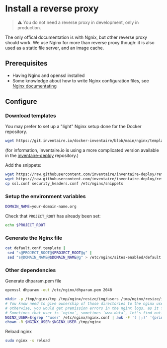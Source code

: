 # Install a reverse proxy

> ⚠️ You do not need a reverse proxy in development, only in production.

The only offical documentation is with Ngnix, but other reverse proxy should work. We use Nginx for more than reverse proxy though: it is also used as a static file server, and an image cache.

## Prerequisites

- Having Nginx and openssl installed
- Some knowledge about how to write Nginx configuration files, see [Nginx documentating](http://nginx.org/en/docs/)

## Configure

### Download templates

You may prefer to set up a "light" Nginx setup done for the Docker repository.

```sh
wget https://git.inventaire.io/docker-inventaire/blob/main/nginx/templates/default.conf.template
```

(for information, inventaire.io is using a more complicated version available in the [inventaire-deploy](https://git.inventaire.io/inventaire-deploy/blob/main/nginx/inventaire.original.nginx) repository.)

Add the snippets:

```sh
wget https://raw.githubusercontent.com/inventaire/inventaire-deploy/refs/heads/main/nginx/security_headers.conf
wget https://raw.githubusercontent.com/inventaire/inventaire-deploy/refs/heads/main/nginx/ssl.conf
cp ssl.conf security_headers.conf /etc/nginx/snippets
```

### Setup the environment variables

```sh
DOMAIN_NAME=your-domain-name.org
```

Check that `PROJECT_ROOT` has already been set:

```sh
echo $PROJECT_ROOT
```

### Generate the Nginx file

```sh
cat default.conf.template |
 sed "s@PROJECT_ROOT@$PROJECT_ROOT@g" |
 sed "s@DOMAIN_NAME@$DOMAIN_NAME@g" > /etc/nginx/sites-enabled/default
```

### Other dependencies

Generate dhparam.pem file

```sh
openssl dhparam -out /etc/nginx/dhparam.pem 2048
```


```sh
mkdir -p /tmp/nginx/tmp /tmp/nginx/resize/img/users /tmp/nginx/resize/img/groups /tmp/nginx/resize/img/entities /tmp/nginx/resize/img/remote /tmp/nginx/resize/img/assets
# You know need to give ownership of those directories to the nginx user,
# otherwise, you would get premission errors in the nginx logs, as it fails to save files.
# Sometimes that user is `nginx`, sometimes `www-data`, let's find out:
NGINX_USER=$(grep '^user' /etc/nginx/nginx.conf | awk -F '( |;)' '{print $2}')
chown -R $NGINX_USER:$NGINX_USER /tmp/nginx
```

Reload nginx

```sh
sudo nginx -s reload
```
